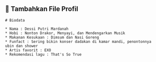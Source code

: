 ## 📝 Tambahkan File Profil
    
    # Biodata

    * Nama : Dessi Putri Mardanah
    * Hobi : Nonton Drakor, Menyayi, dan Mendengarkan Musik
    * Makanan Kesukaan : Dimsum dan Nasi Goreng
    * Funfact : Sering bikin konser dadakan di kamar mandi, penontonnya ubin dan shower
    * Artis favorit : EXO
    * Rekomendasi lagu : That's So True
